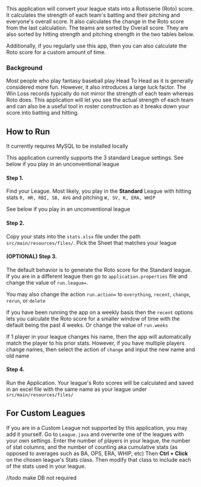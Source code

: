 This application will convert your league stats into a Rotisserie (Roto) score. It calculates the strength of each team's batting and their pitching and everyone's overall score. It also calculates the change in the Roto score from the last calculation. The teams are sorted by Overall score. They are also sorted by hitting strength and pitching strength in the two tables below. 

Additionally, if you regularly use this app, then you can also calculate the Roto score for a custom amount of time. 

### Background
Most people who play fantasy baseball play Head To Head as it is generally considered more fun. However, it also introduces a large luck factor. The Win Loss records typically do not mirror the strength of each team whereas Roto does. This application will let you see the actual strength of each team and can also be a useful tool in roster construction as it breaks down your score into batting and hitting.
## How to Run 
It currently requires MySQL to be installed locally

This application currently supports the 3 standard League settings. See below if you play in an unconventional league

#### Step 1.
Find your League. Most likely, you play in the **Standard** League with hitting stats ```R, HR, RBI, SB, AVG``` and pitching `W, SV, K, ERA, WHIP`

See below if you play in an unconventional league

#### Step 2.
Copy your stats into the ```stats.xlsx``` file under the path ```src/main/resources/files/```. Pick the Sheet that matches your league

#### (OPTIONAL) Step 3. 
The default behavior is to generate the Roto score for the Standard league. If you are in a different league then go to `application.properties` file and change the value of `run.league=`. 

You may also change the action `run.action=` to `everything`, `recent`, `change`, `rerun`, or `delete`

If you have been running the app on a weekly basis then the `recent` options lets you calculate the Roto score for a smaller window of time with the default being the past 4 weeks. Or change the value of `run.weeks` 

If 1 player in your league changes his name, then the app will automatically match the player to his prior stats. However, if you have multiple players change names, then select the action of `change` and input the new name and old name

#### Step 4.
Run the Application. Your league's Roto scores will be calculated and saved in an excel file with the same name as your league under `src/main/resources/files/` 


## For Custom Leagues
If you are in a Custom League not supported by this application, you may add it yourself. Go to `League.java` and overwrite one of the leagues with your own settings. Enter the number of players in your league, the number of stat columns, and the number of counting aka cumulative stats (as opposed to averages such as BA, OPS, ERA, WHIP, etc)
Then **Ctrl + Click** on the chosen league's Stats class. Then modify that class to include each of the stats used in your league. 


//todo make DB not required
